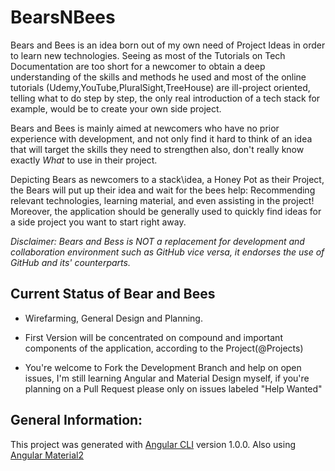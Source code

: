 # BearsNBees

Bears and Bees is an idea born out of my own need of Project Ideas in order to learn new technologies.
Seeing as most of the Tutorials on Tech Documentation are too short for a newcomer to obtain a deep understanding of the skills and methods he used and most of the online tutorials (Udemy,YouTube,PluralSight,TreeHouse) are ill-project oriented, telling what to do step by step, the only real introduction of a tech stack for example, would be to create your own side project.

Bears and Bees is mainly aimed at newcomers who have no prior experience with development, and not only find it hard to think of an idea that will target the skills they need to strengthen also, don't really know exactly *What* to use in their project.

Depicting Bears as newcomers to a stack\idea, a Honey Pot as their Project, the Bears will put up their idea and wait for the bees help: Recommending relevant technologies, learning material, and even assisting in the project!
Moreover, the application should be generally used to quickly find ideas for a side project you want to start right away.


*Disclaimer:
Bears and Bess is NOT a replacement for development and collaboration environment such as GitHub vice versa, it endorses the use of GitHub and its' counterparts.*


## Current Status of Bear and Bees

- Wirefarming, General Design and Planning.
- First Version will be concentrated on compound and important components of the application, according to the Project(@Projects)


- You're welcome to Fork the Development Branch and help on open issues, I'm still learning Angular and Material Design myself, if you're planning on a Pull Request please only on issues labeled "Help Wanted"





## General Information:

This project was generated with [Angular CLI](https://github.com/angular/angular-cli) version 1.0.0.
Also using [Angular Material2](https://github.com/angular/material2)
